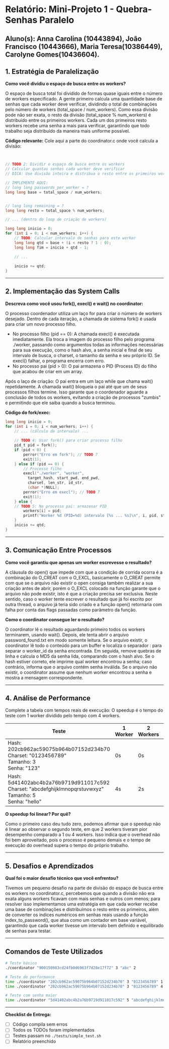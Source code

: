 # Relatório: Mini-Projeto 1 - Quebra-Senhas Paralelo

**Aluno(s):** Anna Carolina (10443894), João Francisco (10443666), Maria Teresa(10386449), Carolyne Gomes(10436604).  
---

## 1. Estratégia de Paralelização


**Como você dividiu o espaço de busca entre os workers?**

O espaço de busca total foi dividido de formas quase iguais entre o número de workers especificado. A gente primeiro calcula uma quantidade base de senhas que cada worker deve verificar, dividindo o total de combinações pelo número de workers (total_space / num_workers). Como essa divisão pode não ser exata, o resto da divisão (total_space % num_workers) é distribuído entre os primeiros workers. Cada um dos primeiros resto workers recebe uma senha a mais para verificar, garantindo que todo trabalho seja distribuído da maneira mais uniforme possível.

**Código relevante:** Cole aqui a parte do coordinator.c onde você calcula a divisão:
```c


// TODO 2: Dividir o espaço de busca entre os workers
// Calcular quantas senhas cada worker deve verificar
// DICA: Use divisão inteira e distribua o resto entre os primeiros workers

// IMPLEMENTE AQUI:
// long long passwords_per_worker = ?
long long base = total_space / num_workers;


// long long remaining = ?
long long resto = total_space % num_workers;

// ... (dentro do loop de criação de workers)

long long inicio = 0; 
for (int i = 0; i < num_workers; i++) {
    // TODO: Calcular intervalo de senhas para este worker
    long long qtd = base + (i < resto ? 1 : 0);
    long long fim = inicio + qtd - 1;
    
    // ...
    
    inicio += qtd;
}
```

---

## 2. Implementação das System Calls

**Descreva como você usou fork(), execl() e wait() no coordinator:**

O processo coordenador utiliza um laço for para criar o número de workers desejado. Dentro de cada iteração, a chamada de sistema fork() é usada para criar um novo processo filho.

* No processo filho (pid == 0): A chamada execl() é executada imediatamente. Ela troca a imagem do processo filho pelo programa ./worker, passando como argumentos todas as informações necessárias para sua execução, como o hash alvo, a senha inicial e final de seu intervalo de busca, o charset, o tamanho da senha e seu próprio ID. Se execl() falhar, o programa encerra com erro.
* No processo pai (pid > 0): O pai armazena o PID (Process ID) do filho que acabou de criar em um array.

Após o laço de criação: O pai entra em um laço while que chama wait() repetidamente. A chamada wait() bloqueia o pai até que um de seus processos filhos termine. Isso garante que o coordenador aguarde a conclusão de todos os workers, evitando a criação de processos "zumbis" e permitindo que ele saiba quando a busca terminou.

**Código do fork/exec:**
```c
long long inicio = 0; 
for (int i = 0; i < num_workers; i++) {
    // ... (cálculo do intervalo) ...
    
    // TODO 4: Usar fork() para criar processo filho
    pid_t pid = fork();
    if (pid < 0) {
        perror("Erro em fork"); // TODO 7
        exit(1);
    } else if (pid == 0) {
        // Processo filho
        execl("./worker", "worker",
          target_hash, start_pwd, end_pwd,
          charset, len_str, id_str,
          (char *)NULL);
        perror("Erro em execl"); // TODO 7
        exit(1);
    } else {
    // TODO 5: No processo pai: armazenar PID
        workers[i] = pid;
        printf("Worker %d (PID=%d) intervalo [%s ... %s]\n", i, pid, start_pwd, end_pwd);
    }
    inicio += qtd;
}
```

---

## 3. Comunicação Entre Processos

**Como você garantiu que apenas um worker escrevesse o resultado?**

A cláusula do open() que impede com que a condição de corrida ocorra é a combinação do O_CREAT com o O_EXCL, basicamente o O_CREAT permite com que se o arquivo não existir o open consiga também realizar a sua criação antes de abrir, porém o O_EXCL colocado na função garante que o arquivo não pode existir, isto é que a criação precisa ser exclusiva. Neste sentido, caso o worker tente escrever o resultado que já foi escrito por outra thread, o arquivo já teria sido criado e a função open() retornaria com falha por conta das flags passadas como parâmetro da função.


**Como o coordinator consegue ler o resultado?**

O coordinator lê o resultado aguardando primeiro todos os workers terminarem, usando wait(). Depois, ele tenta abrir o arquivo password_found.txt em modo somente leitura. Se o arquivo existir, o coordinator lê todo o conteúdo para um buffer e localiza o separador : para separar o worker_id da senha encontrada. Em seguida, remove quebras de linha e calcula o MD5 da senha lida, comparando com o hash alvo. Se o hash estiver correto, ele imprime qual worker encontrou a senha; caso contrário, informa que o arquivo contém senha inválida. Se o arquivo não existir, o coordinator assume que nenhum worker encontrou a senha e mostra a mensagem correspondente.

---

## 4. Análise de Performance
Complete a tabela com tempos reais de execução:
O speedup é o tempo do teste com 1 worker dividido pelo tempo com 4 workers.

| Teste | 1 Worker | 2 Workers | 4 Workers | Speedup (4w) |
|-------|----------|-----------|-----------|--------------|
| Hash: 202cb962ac59075b964b07152d234b70<br>Charset: "0123456789"<br>Tamanho: 3<br>Senha: "123" | 0s | 0s | 0s | 0 |
| Hash: 5d41402abc4b2a76b9719d911017c592<br>Charset: "abcdefghijklmnopqrstuvwxyz"<br>Tamanho: 5<br>Senha: "hello" | 4s | 2s | 8s | 4 |

**O speedup foi linear? Por quê?**

Como o primeiro caso deu tudo zero, podemos afirmar que o speedup não é linear ao observar o segundo teste, em que 2 workers tiveram pior desempenho comparado a 1 ou 4 workers. Isso indica que o overhead não foi bem aproveitado, pois o processo é pequeno demais e o tempo de execução do overhead supera o tempo do próprio trabalho.


---

## 5. Desafios e Aprendizados
**Qual foi o maior desafio técnico que você enfrentou?**

Tivemos um pequeno desafio na parte de divisão do espaço de busca entre os workers no coordinator.c, percebemos que quando a divisão não era exata alguns workers ficavam com mais senhas e outros com menos; para resolver isso implementamos uma estratégia em que cada worker recebe uma base de combinações e distribuímos o resto entre os primeiros, além de converter os índices numéricos em senhas reais usando a função index_to_password(), que atua como um contador em base variável, garantindo que cada worker tivesse um intervalo bem definido e equilibrado de senhas para testar.

---

## Comandos de Teste Utilizados

```bash
# Teste básico
./coordinator "900150983cd24fb0d6963f7d28e17f72" 3 "abc" 2

# Teste de performance
time ./coordinator "202cb962ac59075b964b07152d234b70" 3 "0123456789" 1
time ./coordinator "202cb962ac59075b964b07152d234b70" 3 "0123456789" 4

# Teste com senha maior
time ./coordinator "5d41402abc4b2a76b9719d911017c592" 5 "abcdefghijklmnopqrstuvwxyz" 4
```
---

**Checklist de Entrega:**
- [ ] Código compila sem erros
- [ ] Todos os TODOs foram implementados
- [ ] Testes passam no `./tests/simple_test.sh`
- [ ] Relatório preenchido
